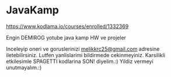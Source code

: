 # JavaKamp

https://www.kodlama.io/courses/enrolled/1332369

Engin DEMIROG yotube java kamp HW ve projeler

Inceleyip oneri ve goruslerinizi melikkrc25@gmail.com adresine iletebilirsiniz.
Lutfen yanlislarimi bildirmede cekinmeyiniz.
Karsilikli etkilesimle SPAGETTI kodlarina SON! diyelim.:)
Yildiz vermeyi unutmayalım.:) 
